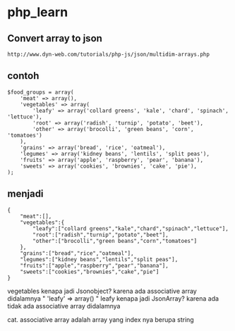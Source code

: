 # php_learn

## Convert array to json
```
http://www.dyn-web.com/tutorials/php-js/json/multidim-arrays.php
```
## contoh
```
$food_groups = array(
    'meat' => array(),
    'vegetables' => array(
        'leafy' => array('collard greens', 'kale', 'chard', 'spinach', 'lettuce'),
        'root' => array('radish', 'turnip', 'potato', 'beet'),
        'other' => array('brocolli', 'green beans', 'corn', 'tomatoes')
    ),
    'grains' => array('bread', 'rice', 'oatmeal'),
    'legumes' => array('kidney beans', 'lentils', 'split peas'),
    'fruits' => array('apple', 'raspberry', 'pear', 'banana'),
    'sweets' => array('cookies', 'brownies', 'cake', 'pie'),
);
```
## menjadi
```
{
    "meat":[],
    "vegetables":{
        "leafy":["collard greens","kale","chard","spinach","lettuce"],
        "root":["radish","turnip","potato","beet"],
        "other":["brocolli","green beans","corn","tomatoes"]
    },
    "grains":["bread","rice","oatmeal"],
    "legumes":["kidney beans","lentils","split peas"],
    "fruits":["apple","raspberry","pear","banana"],
    "sweets":["cookies","brownies","cake","pie"]
}
```
vegetables kenapa jadi Jsonobject? karena ada associative array didalamnya " 'leafy' => array()  "
leafy kenapa jadi JsonArray? karena ada tidak ada associative array didalamnya 

cat. associative array adalah array yang index nya berupa string

